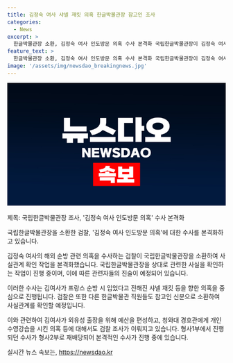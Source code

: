 ```yaml
---
title: 김정숙 여사 샤넬 재킷 의혹 한글박물관장 참고인 조사
categories:
  - News
excerpt: >
  한글박물관장 소환, 김정숙 여사 인도방문 의혹 수사 본격화 국립한글박물관장이 김정숙 여사 인도방문 의혹에 대한 조사를 받고 있습니다. 검찰은 김 여사가 프랑스 순방 시 입었다고 알려진 샤넬 재킷 기증 경위 등을 밝혔습니다. 또한, 김 여사의 인도로의 외유성 출장 및 경호관에 대한 의혹도 제기되었습니다. 해당 의혹을 토대로 검찰은 본격적인 수사에 착수했으며, 지난달에는 해당 사건을 담당할 형사2부로 재배당하여 조사를 진행하고 있습니다. (총 150자)
feature_text: >
  한글박물관장 소환, 김정숙 여사 인도방문 의혹 수사 본격화 국립한글박물관장이 김정숙 여사 인도방문 의혹에 대한 조사를 받고 있습니다. 검찰은 김 여사가 프랑스 순방 시 입었다고 알려진 샤넬 재킷 기증 경위 등을 밝혔습니다. 또한, 김 여사의 인도로의 외유성 출장 및 경호관에 대한 의혹도 제기되었습니다. 해당 의혹을 토대로 검찰은 본격적인 수사에 착수했으며, 지난달에는 해당 사건을 담당할 형사2부로 재배당하여 조사를 진행하고 있습니다. (총 150자)
image: '/assets/img/newsdao_breakingnews.jpg'
---
```


<p><img src="/assets/img/newsdao_breakingnews.jpg" alt="koreaapp 속보" /></p>

<p>제목: 국립한글박물관장 조사, '김정숙 여사 인도방문 의혹' 수사 본격화</p>

<p>국립한글박물관장을 소환한 검찰, '김정숙 여사 인도방문 의혹'에 대한 수사를 본격화하고 있습니다.</p>

<p>김정숙 여사의 해외 순방 관련 의혹을 수사하는 검찰이 국립한글박물관장을 소환하여 사실관계 확인 작업을 본격화했습니다. 국립한글박물관장을 상대로 관련한 사실을 확인하는 작업이 진행 중이며, 이에 따른 관련자들의 진술이 예정되어 있습니다.</p>

<p>이러한 수사는 김여사가 프랑스 순방 시 입었다고 전해진 샤넬 재킷 등을 향한 의혹을 중심으로 진행됩니다. 검찰은 또한 다른 한글박물관 직원들도 참고인 신분으로 소환하여 사실관계를 확인할 예정입니다.</p>

<p>이와 관련하여 김여사가 외유성 출장을 위해 예산을 편성하고, 청와대 경호관에게 개인 수영강습을 시킨 의혹 등에 대해서도 검찰 조사가 이뤄지고 있습니다. 형사1부에서 진행되던 수사가 형사2부로 재배당되어 본격적인 수사가 진행 중에 있습니다.</p>
실시간 뉴스 속보는, <a href="https://newsdao.kr" rel="dofollow">https://newsdao.kr</a>


